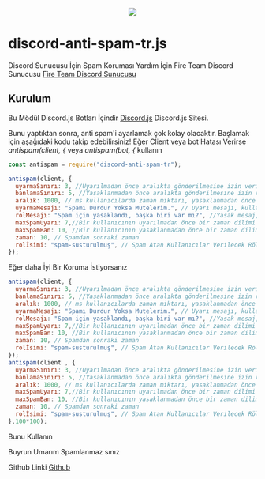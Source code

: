 <p align="center"><a href="https://nodei.co/npm/discord-anti-spam-tr/"><img src="https://nodei.co/npm/discord-anti-spam-tr.png"></a></p>

# discord-anti-spam-tr.js
Discord Sunucusu İçin Spam Koruması
Yardım İçin Fire Team Discord Sunucusu [Fire Team Discord Sunucusu](https://discord.gg/J2FWrfW)

## Kurulum
Bu Mödül Discord.js Botları İçindir [Discord.js](https://discord.js.org/#/) Discord.js Sitesi.

Bunu yaptıktan sonra, anti spam'i ayarlamak çok kolay olacaktır.
Başlamak için aşağıdaki kodu takip edebilirsiniz!
 Eğer Client veya bot Hatası Verirse *antispam(client, {* veya *antispam(bot, {* kullanın
```js
const antispam = require("discord-anti-spam-tr");

antispam(client, {
  uyarmaSınırı: 3, //Uyarılmadan önce aralıkta gönderilmesine izin verilen maksimum mesaj miktarı.
  banlamaSınırı: 5, //Yasaklanmadan önce aralıkta gönderilmesine izin verilen maksimum ileti miktar.
  aralık: 1000, // ms kullanıcılarda zaman miktarı, yasaklanmadan önce aralık değişkeninin maksimumunu gönderebilir.
  uyarmaMesajı: "Spamı Durdur Yoksa Mutelerim.", // Uyarı mesajı, kullanıcıya hızlı gideceklerini belirten kullanıcıya gönderilir..
  rolMesajı: "Spam için yasaklandı, başka biri var mı?", //Yasak mesaj, yasaklanmış kullanıcıyı ,Banlar
  maxSpamUyarı: 7,//Bir kullanıcının uyarılmadan önce bir zaman dilimi içinde gönderebileceği maksimum kopya sayısı
  maxSpamBan: 10, //Bir kullanıcının yasaklanmadan önce bir zaman diliminde gönderebildiği maksimum kopya sayısı
  zaman: 10, // Spamdan sonraki zaman
  rolİsimi: "spam-susturulmuş", // Spam Atan Kullanıcılar Verilecek Röl
});

```
Eğer daha İyi Bir Koruma İstiyorsanız
```js
antispam(client, {
  uyarmaSınırı: 3, //Uyarılmadan önce aralıkta gönderilmesine izin verilen maksimum mesaj miktarı.
  banlamaSınırı: 5, //Yasaklanmadan önce aralıkta gönderilmesine izin verilen maksimum ileti miktar.
  aralık: 1000, // ms kullanıcılarda zaman miktarı, yasaklanmadan önce aralık değişkeninin maksimumunu gönderebilir.
  uyarmaMesajı: "Spamı Durdur Yoksa Mutelerim.", // Uyarı mesajı, kullanıcıya hızlı gideceklerini belirten kullanıcıya gönderilir..
  rolMesajı: "Spam için yasaklandı, başka biri var mı?", //Yasak mesaj, yasaklanmış kullanıcıyı ,Banlar
  maxSpamUyarı: 7,//Bir kullanıcının uyarılmadan önce bir zaman dilimi içinde gönderebileceği maksimum kopya sayısı
  maxSpamBan: 10, //Bir kullanıcının yasaklanmadan önce bir zaman diliminde gönderebildiği maksimum kopya sayısı
  zaman: 10, // Spamdan sonraki zaman
  rolİsimi: "spam-susturulmuş", // Spam Atan Kullanıcılar Verilecek Röl
});
antispam(client , {
  uyarmaSınırı: 3, //Uyarılmadan önce aralıkta gönderilmesine izin verilen maksimum mesaj miktarı.
  banlamaSınırı: 5, //Yasaklanmadan önce aralıkta gönderilmesine izin verilen maksimum ileti miktar.
  aralık: 1000, // ms kullanıcılarda zaman miktarı, yasaklanmadan önce aralık değişkeninin maksimumunu gönderebilir.
  maxSpamUyarı: 7,//Bir kullanıcının uyarılmadan önce bir zaman dilimi içinde gönderebileceği maksimum kopya sayısı
  maxSpamBan: 10, //Bir kullanıcının yasaklanmadan önce bir zaman diliminde gönderebildiği maksimum kopya sayısı
  zaman: 10, // Spamdan sonraki zaman
  rolİsimi: "spam-susturulmuş", // Spam Atan Kullanıcılar Verilecek Röl
},100*100);
```
Bunu Kullanın 


Buyrun Umarım Spamlanmaz sınız

Github Linki [Github](https://github.com/Fire-Team/discord-anti-spam-tr)
